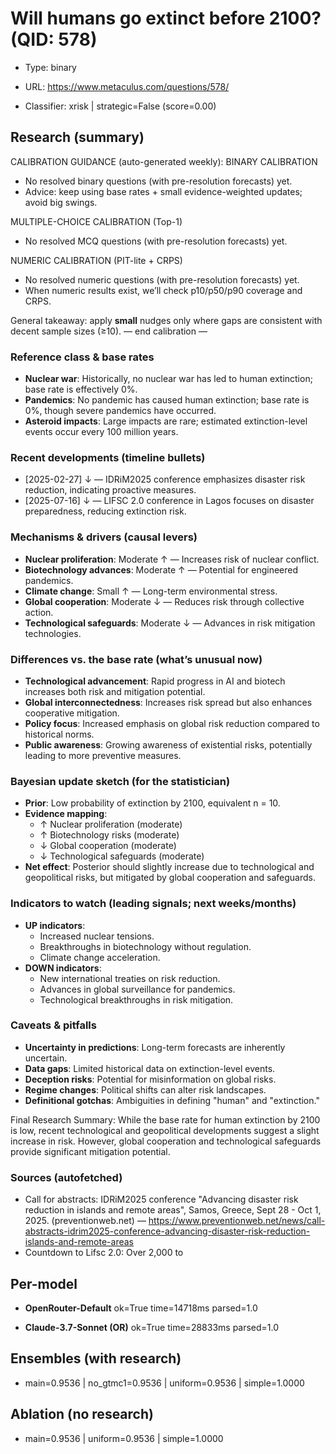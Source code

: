# Will humans go extinct before 2100? (QID: 578)

- Type: binary

- URL: https://www.metaculus.com/questions/578/

- Classifier: xrisk | strategic=False (score=0.00)

## Research (summary)

CALIBRATION GUIDANCE (auto-generated weekly):
BINARY CALIBRATION
- No resolved binary questions (with pre-resolution forecasts) yet.
- Advice: keep using base rates + small evidence-weighted updates; avoid big swings.

MULTIPLE-CHOICE CALIBRATION (Top-1)
- No resolved MCQ questions (with pre-resolution forecasts) yet.

NUMERIC CALIBRATION (PIT-lite + CRPS)
- No resolved numeric questions (with pre-resolution forecasts) yet.
- When numeric results exist, we’ll check p10/p50/p90 coverage and CRPS.

General takeaway: apply **small** nudges only where gaps are consistent with decent sample sizes (≥10).
— end calibration —

### Reference class & base rates
- **Nuclear war**: Historically, no nuclear war has led to human extinction; base rate is effectively 0%.
- **Pandemics**: No pandemic has caused human extinction; base rate is 0%, though severe pandemics have occurred.
- **Asteroid impacts**: Large impacts are rare; estimated extinction-level events occur every 100 million years.

### Recent developments (timeline bullets)
- [2025-02-27] ↓ — IDRiM2025 conference emphasizes disaster risk reduction, indicating proactive measures.
- [2025-07-16] ↓ — LIFSC 2.0 conference in Lagos focuses on disaster preparedness, reducing extinction risk.

### Mechanisms & drivers (causal levers)
- **Nuclear proliferation**: Moderate ↑ — Increases risk of nuclear conflict.
- **Biotechnology advances**: Moderate ↑ — Potential for engineered pandemics.
- **Climate change**: Small ↑ — Long-term environmental stress.
- **Global cooperation**: Moderate ↓ — Reduces risk through collective action.
- **Technological safeguards**: Moderate ↓ — Advances in risk mitigation technologies.

### Differences vs. the base rate (what’s unusual now)
- **Technological advancement**: Rapid progress in AI and biotech increases both risk and mitigation potential.
- **Global interconnectedness**: Increases risk spread but also enhances cooperative mitigation.
- **Policy focus**: Increased emphasis on global risk reduction compared to historical norms.
- **Public awareness**: Growing awareness of existential risks, potentially leading to more preventive measures.

### Bayesian update sketch (for the statistician)
- **Prior**: Low probability of extinction by 2100, equivalent n = 10.
- **Evidence mapping**:
  - ↑ Nuclear proliferation (moderate)
  - ↑ Biotechnology risks (moderate)
  - ↓ Global cooperation (moderate)
  - ↓ Technological safeguards (moderate)
- **Net effect**: Posterior should slightly increase due to technological and geopolitical risks, but mitigated by global cooperation and safeguards.

### Indicators to watch (leading signals; next weeks/months)
- **UP indicators**:
  - Increased nuclear tensions.
  - Breakthroughs in biotechnology without regulation.
  - Climate change acceleration.
- **DOWN indicators**:
  - New international treaties on risk reduction.
  - Advances in global surveillance for pandemics.
  - Technological breakthroughs in risk mitigation.

### Caveats & pitfalls
- **Uncertainty in predictions**: Long-term forecasts are inherently uncertain.
- **Data gaps**: Limited historical data on extinction-level events.
- **Deception risks**: Potential for misinformation on global risks.
- **Regime changes**: Political shifts can alter risk landscapes.
- **Definitional gotchas**: Ambiguities in defining "human" and "extinction."

Final Research Summary: While the base rate for human extinction by 2100 is low, recent technological and geopolitical developments suggest a slight increase in risk. However, global cooperation and technological safeguards provide significant mitigation potential.

### Sources (autofetched)
- Call for abstracts: IDRiM2025 conference "Advancing disaster risk reduction in islands and remote areas", Samos, Greece, Sept 28 - Oct 1, 2025. (preventionweb.net) — https://www.preventionweb.net/news/call-abstracts-idrim2025-conference-advancing-disaster-risk-reduction-islands-and-remote-areas
- Countdown to Lifsc 2.0: Over 2,000 to

## Per-model

- **OpenRouter-Default** ok=True time=14718ms parsed=1.0

- **Claude-3.7-Sonnet (OR)** ok=True time=28833ms parsed=1.0

## Ensembles (with research)

- main=0.9536 | no_gtmc1=0.9536 | uniform=0.9536 | simple=1.0000

## Ablation (no research)

- main=0.9536 | uniform=0.9536 | simple=1.0000